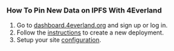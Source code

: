 ### How To Pin New Data on IPFS With 4Everland <a href="#how-to-pin-new-data-on-ipfs-with-4everland" id="how-to-pin-new-data-on-ipfs-with-4everland"></a>

1. Go to [dashboard.4everland.org](https://dashboard.4everland.org) and sign up or log in.
2. Follow the [instructions](https://docs.4everland.org/hositng/guides/creating-a-deployment) to create a new deployment.
3. Setup your site [configuration](https://docs.4everland.org/hositng/guides/site-deployment).